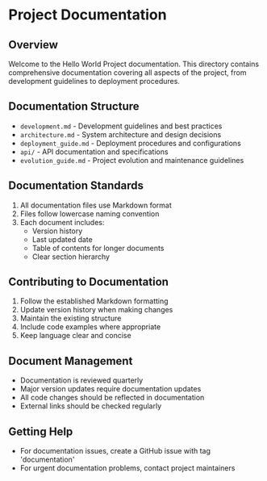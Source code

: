 # Project Documentation

## Overview
Welcome to the Hello World Project documentation. This directory contains comprehensive documentation covering all aspects of the project, from development guidelines to deployment procedures.

## Documentation Structure
- `development.md` - Development guidelines and best practices
- `architecture.md` - System architecture and design decisions
- `deployment_guide.md` - Deployment procedures and configurations
- `api/` - API documentation and specifications
- `evolution_guide.md` - Project evolution and maintenance guidelines

## Documentation Standards
1. All documentation files use Markdown format
2. Files follow lowercase naming convention
3. Each document includes:
   - Version history
   - Last updated date
   - Table of contents for longer documents
   - Clear section hierarchy

## Contributing to Documentation
1. Follow the established Markdown formatting
2. Update version history when making changes
3. Maintain the existing structure
4. Include code examples where appropriate
5. Keep language clear and concise

## Document Management
- Documentation is reviewed quarterly
- Major version updates require documentation updates
- All code changes should be reflected in documentation
- External links should be checked regularly

## Getting Help
- For documentation issues, create a GitHub issue with tag 'documentation'
- For urgent documentation problems, contact project maintainers 